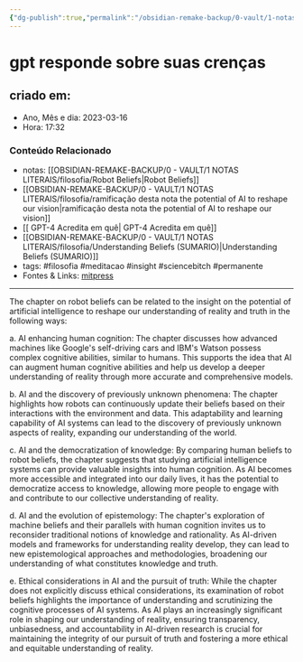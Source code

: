 ```yaml
---
{"dg-publish":true,"permalink":"/obsidian-remake-backup/0-vault/1-notas-literais/filosofia/gpt-responde-sobre-suas-crencas/","title":"gpt responde sobre suas crenças","tags":["filosofia","meditacao","insight","sciencebitch","permanente"],"dgHomeLink":true,"dgShowLocalGraph":true,"dgShowFileTree":true,"noteIcon":""}
---
```



# gpt responde sobre suas crenças

## criado em: 

- Ano, Mês e dia: 2023-03-16
- Hora: 17:32

### Conteúdo Relacionado

- notas: [[OBSIDIAN-REMAKE-BACKUP/0 - VAULT/1 NOTAS LITERAIS/filosofia/Robot Beliefs\|Robot Beliefs]]
- [[OBSIDIAN-REMAKE-BACKUP/0 - VAULT/1 NOTAS LITERAIS/filosofia/ramificação desta nota the potential of AI to reshape our vision\|ramificação desta nota the potential of AI to reshape our vision]]
- [[ GPT-4 Acredita em quê\| GPT-4 Acredita em quê]]
- [[OBSIDIAN-REMAKE-BACKUP/0 - VAULT/1 NOTAS LITERAIS/filosofia/Understanding Beliefs (SUMARIO)\|Understanding Beliefs (SUMARIO)]]
- tags: #filosofia #meditacao #insight #sciencebitch #permanente
- Fontes & Links: [mitpress](https://mitpress.mit.edu/9780262526432/understanding-beliefs/)
---

The chapter on robot beliefs can be related to the insight on the potential of artificial intelligence to reshape our understanding of reality and truth in the following ways:

a. AI enhancing human cognition: The chapter discusses how advanced machines like Google's self-driving cars and IBM's Watson possess complex cognitive abilities, similar to humans. This supports the idea that AI can augment human cognitive abilities and help us develop a deeper understanding of reality through more accurate and comprehensive models.

b. AI and the discovery of previously unknown phenomena: The chapter highlights how robots can continuously update their beliefs based on their interactions with the environment and data. This adaptability and learning capability of AI systems can lead to the discovery of previously unknown aspects of reality, expanding our understanding of the world.

c. AI and the democratization of knowledge: By comparing human beliefs to robot beliefs, the chapter suggests that studying artificial intelligence systems can provide valuable insights into human cognition. As AI becomes more accessible and integrated into our daily lives, it has the potential to democratize access to knowledge, allowing more people to engage with and contribute to our collective understanding of reality.

d. AI and the evolution of epistemology: The chapter's exploration of machine beliefs and their parallels with human cognition invites us to reconsider traditional notions of knowledge and rationality. As AI-driven models and frameworks for understanding reality develop, they can lead to new epistemological approaches and methodologies, broadening our understanding of what constitutes knowledge and truth.

e. Ethical considerations in AI and the pursuit of truth: While the chapter does not explicitly discuss ethical considerations, its examination of robot beliefs highlights the importance of understanding and scrutinizing the cognitive processes of AI systems. As AI plays an increasingly significant role in shaping our understanding of reality, ensuring transparency, unbiasedness, and accountability in AI-driven research is crucial for maintaining the integrity of our pursuit of truth and fostering a more ethical and equitable understanding of reality.